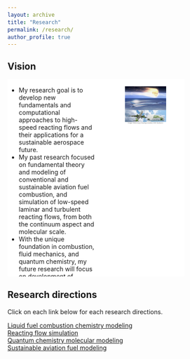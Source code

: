 ```yaml
---
layout: archive
title: "Research"
permalink: /research/
author_profile: true
---
```


## Vision

<div class="row">
<style>
* {
  box-sizing: border-box;
}
.column {
  float: left;
  padding: 2px;
  height: 450px; 
}
.left {
  width: 50%;
}
.right {
  width: 50%;
}
.row:after {
  content: "";
  display: table;
  clear: both;
}
</style>
  <div class="column left" style="background-color:rgb(255,255,255);">
    <ul>
      <li>
        My research goal is to develop new fundamentals and computational approaches to high-speed reacting flows and their applications for a sustainable aerospace future.  
      </li>
      <li>
        My past research focused on fundamental theory and modeling of conventional and sustainable aviation fuel combustion, and simulation of low-speed laminar and turbulent reacting flows, from both the continuum aspect and molecular scale. 
      </li>
      <li>
        With the unique foundation in combustion, fluid mechanics, and quantum chemistry, my future research will focus on development of multiscale computational methods integrating <em>ab initio</em> molecular modeling, chemical kinetic modeling, and turbulence-resolved flow simulations for high-speed reacting flow studies. 
      </li>
    </ul>
  </div>
  <div class="column right" style="background-color:rgb(255,255,255);">
    <ul>
      <figure>
        <img src="/images/research/ResearchVision.png" alt="Research Vision" style="width:100%">
      </figure>
    </ul>
  </div>
</div>

## Research directions
<p>Click on each link below for each research directions.</p>
<a href="/research/research_hychem/" target="_blank" rel="noopener noreferrer">Liquid fuel combustion chemistry modeling</a> <br>
<a href="/research/research_reactingflow/" target="_blank" rel="noopener noreferrer">Reacting flow simulation</a> <br>
<a href="/research/research_abinitio/" target="_blank" rel="noopener noreferrer">Quantum chemistry molecular modeling</a> <br>
<a href="/research/research_saf/" target="_blank" rel="noopener noreferrer">Sustainable aviation fuel modeling</a> <br>

<!---
{% include base_path %}

{% for post in site.research reversed %}
  {% include archive-single.html %}
{% endfor %}
--->
